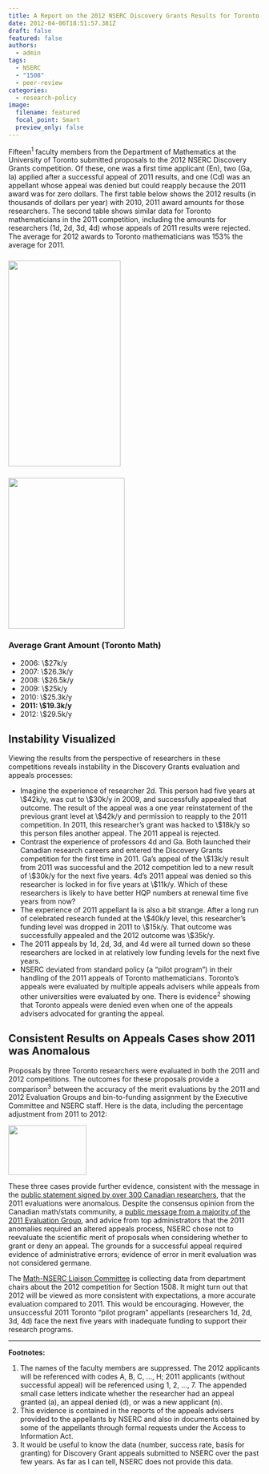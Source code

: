 ```yaml
---
title: A Report on the 2012 NSERC Discovery Grants Results for Toronto Math
date: 2012-04-06T18:51:57.381Z
draft: false
featured: false
authors:
  - admin
tags:
  - NSERC
  - "1508"
  - peer-review
categories:
  - research-policy
image:
  filename: featured
  focal_point: Smart
  preview_only: false
---
```



Fifteen<sup>1</sup> faculty members from the Department of Mathematics at the University of Toronto submitted proposals to the 2012 NSERC Discovery Grants competition. Of these, one was a first time applicant (En), two (Ga, Ia) applied after a successful appeal of 2011 results, and one (Cd) was an appellant whose appeal was denied but could reapply because the 2011 award was for zero dollars. The first table below shows the 2012 results (in thousands of dollars per year) with 2010, 2011 award amounts for those researchers. The second table shows similar data for Toronto mathematicians in the 2011 competition, including the amounts for researchers (1d, 2d, 3d, 4d) whose appeals of 2011 results were rejected. The average for 2012 awards to Toronto mathematicians was 153% the average for 2011.
<h3 id="averagegrantamounttorontomath"><a rel="attachment wp-att-1150" href="http://blog.math.toronto.edu/colliand/2012/04/06/a-report-on-the-2012-nserc-discovery-grants-results-for-toronto-math/2012competitionresults/"><img class="size-full wp-image-1150 alignnone" src="http://blog.math.toronto.edu/colliand/files/2012/04/2012CompetitionResults.png" alt="" width="224" height="411" /></a></h3>
<h3><a rel="attachment wp-att-1151" href="http://blog.math.toronto.edu/colliand/2012/04/06/a-report-on-the-2012-nserc-discovery-grants-results-for-toronto-math/2011competitionresults/"><img class="alignnone size-full wp-image-1151" src="http://blog.math.toronto.edu/colliand/files/2012/04/2011CompetitionResults.png" alt="" width="232" height="301" /></a></h3>
<h3>Average Grant Amount (Toronto Math)</h3>
<ul>
	<li>2006: \$27k/y</li>
	<li>2007: \$26.3k/y</li>
	<li>2008: \$26.5k/y</li>
	<li>2009: \$25k/y</li>
	<li>2010: \$25.3k/y</li>
	<li><strong>2011: \$19.3k/y</strong></li>
	<li>2012: \$29.5k/y</li>
</ul>
<h2 id="instabilityvisualized">Instability Visualized</h2>
Viewing the results from the perspective of researchers in these competitions reveals instability in the Discovery Grants evaluation and appeals processes:
<ul>
	<li>Imagine the experience of researcher 2d. This person had five years at \$42k/y, was cut to \$30k/y in 2009, and successfully appealed that outcome. The result of the appeal was a one year reinstatement of the previous grant level at \$42k/y and permission to reapply to the 2011 competition. In 2011, this researcher’s grant was hacked to \$18k/y so this person files another appeal. The 2011 appeal is rejected.</li>
	<li>Contrast the experience of professors 4d and Ga. Both launched their Canadian research careers and entered the Discovery Grants competition for the first time in 2011. Ga’s appeal of the \$13k/y result from 2011 was successful and the 2012 competition led to a new result of \$30k/y for the next five years. 4d’s 2011 appeal was denied so this researcher is locked in for five years at \$11k/y. Which of these researchers is likely to have better HQP numbers at renewal time five years from now?</li>
	<li>The experience of 2011 appellant Ia is also a bit strange. After a long run of celebrated research funded at the \$40k/y level, this researcher’s funding level was dropped in 2011 to \$15k/y. That outcome was successfully appealed and the 2012 outcome was \$35k/y.</li>
	<li>The 2011 appeals by 1d, 2d, 3d, and 4d were all turned down so these researchers are locked in at relatively low funding levels for the next five years.</li>
	<li>NSERC deviated from standard policy (a “pilot program”) in their handling of the 2011 appeals of Toronto mathematicians. Toronto’s appeals were evaluated by multiple appeals advisers while appeals from other universities were evaluated by one. There is evidence<sup>2</sup> showing that Toronto appeals were denied even when one of the appeals advisers advocated for granting the appeal.</li>
</ul>
<h2 id="consistentresultsonappealscasesshow2011wasanomalous">Consistent Results on Appeals Cases show 2011 was Anomalous</h2>
Proposals by three Toronto researchers were evaluated in both the 2011 and 2012 competitions. The outcomes for these proposals provide a comparison<sup>3</sup> between the accuracy of the merit evaluations by the 2011 and 2012 Evaluation Groups and bin-to-funding assignment by the Executive Committee and NSERC staff. Here is the data, including the percentage adjustment from 2011 to 2012:

<a rel="attachment wp-att-1157" href="http://blog.math.toronto.edu/colliand/2012/04/06/a-report-on-the-2012-nserc-discovery-grants-results-for-toronto-math/2011v2012changes-2/"><img class="alignnone size-full wp-image-1157" src="http://blog.math.toronto.edu/colliand/files/2012/04/2011v2012Changes1.png" alt="" width="156" height="99" /></a>

These three cases provide further evidence, consistent with the message in the <a href="https://nmlc.math.ca/blog/blog/2011/04/26/canadian-mathematics-community-statement-about-nserc-discovery-grants/">public statement signed by over 300 Canadian researchers</a>, that the 2011 evaluations were anomalous. Despite the consensus opinion from the Canadian math/stats community, a <a href="https://nmlc.math.ca/blog/blog/2011/11/22/eg-letter-to-s-fortier/">public message from a majority of the 2011 Evaluation Group</a>, and advice from top  administrators that the 2011 anomalies required an altered appeals process, NSERC chose not to reevaluate the scientific merit of proposals when considering whether to grant or deny an appeal. The grounds for a successful appeal required evidence of administrative errors; evidence of error in merit evaluation was not considered germane.

The <a href="http://nmlc.math.ca/blog/">Math-NSERC Liaison Committee</a> is collecting data from department chairs about the 2012 competition for Section 1508. It might turn out that 2012 will be viewed as more consistent with expectations, a more accurate evaluation compared to 2011. This would be encouraging. However, the unsuccessful 2011 Toronto “pilot program” appellants (researchers 1d, 2d, 3d, 4d) face the next five years with inadequate funding to support their research programs.
<div class="footnotes">

<hr />

<strong>Footnotes:</strong>
<ol>
	<li>The names of the faculty members are suppressed. The 2012 applicants will be referenced with codes A, B, C, …, H; 2011 applicants (without successful appeal) will be referenced using 1, 2, …, 7. The appended small case letters indicate whether the researcher had an appeal granted (a), an appeal denied (d), or was a new applicant (n).</li>
	<li>This evidence is contained in the reports of the appeals advisers provided to the appellants by NSERC and also in documents obtained by some of the appellants through formal requests under the Access to Information Act.</li>
	<li>It would be useful to know the data (number, success rate, basis for granting) for Discovery Grant appeals submitted to NSERC over the past few years. As far as I can tell, NSERC does not provide this data.</li>
</ol>
</div>
&nbsp;